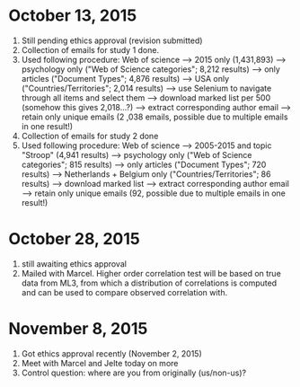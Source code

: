 # October 13, 2015
1. Still pending ethics approval (revision submitted)
2. Collection of emails for study 1 done. 
3. Used following procedure: Web of science --> 2015 only (1,431,893) --> psychology only ("Web of Science categories"; 8,212 results) --> only articles ("Document Types"; 4,876 results) --> USA only ("Countries/Territories"; 2,014 results) --> use Selenium to navigate through all items and select them --> download marked list per 500 (somehow this gives 2,018...?) --> extract corresponding author email --> retain only unique emails (2 ,038 emails, possible due to multiple emails in one result!)
4. Collection of emails for study 2 done
5. Used following procedure: Web of science --> 2005-2015 and topic "Stroop" (4,941 results) --> psychology only ("Web of Science categories"; 815 results) --> only articles ("Document Types"; 720 results) --> Netherlands + Belgium only ("Countries/Territories"; 86 results) --> download marked list --> extract corresponding author email --> retain only unique emails (92, possible due to multiple emails in one result!)

# October 28, 2015
1. still awaiting ethics approval
2. Mailed with Marcel. Higher order correlation test will be based on true data from ML3, from which a distribution of correlations is computed and can be used to compare observed correlation with.

# November 8, 2015
1. Got ethics approval recently (November 2, 2015)
2. Meet with Marcel and Jelte today on more
3. Control question: where are you from originally (us/non-us)?
